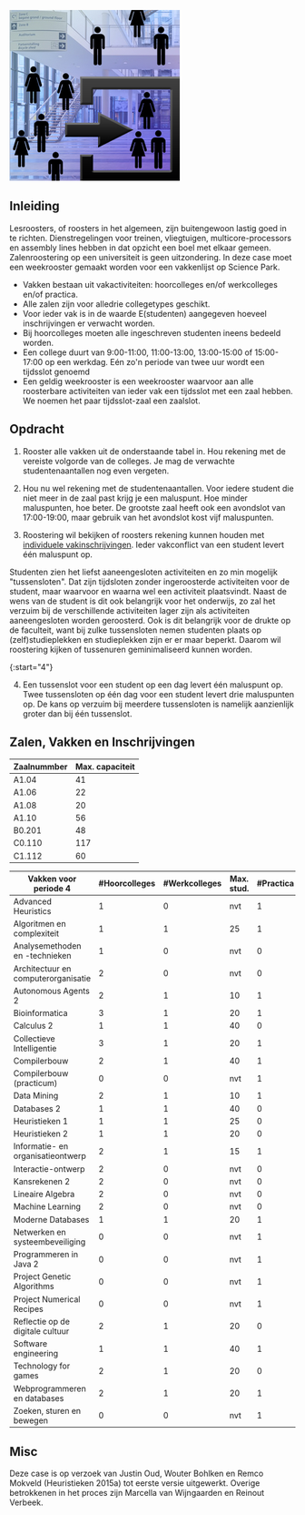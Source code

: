 ![Hup naar binnen.](Roostering2.jpg)

## Inleiding

Lesroosters, of roosters in het algemeen, zijn buitengewoon lastig goed in te richten. Dienstregelingen voor treinen, vliegtuigen, multicore-processors en assembly lines hebben in dat opzicht een boel met elkaar gemeen. Zalenroostering op een universiteit is geen uitzondering. In deze case moet een weekrooster gemaakt worden voor een vakkenlijst op Science Park.

- Vakken bestaan uit vakactiviteiten: hoorcolleges en/of werkcolleges en/of practica.
- Alle zalen zijn voor alledrie collegetypes geschikt.
- Voor ieder vak is in de waarde E(studenten) aangegeven hoeveel inschrijvingen er verwacht worden.
- Bij hoorcolleges moeten alle ingeschreven studenten ineens bedeeld worden.
- Een college duurt van 9:00-11:00, 11:00-13:00, 13:00-15:00 of 15:00-17:00 op een werkdag. Eén zo'n periode van twee uur wordt een tijdsslot genoemd
- Een geldig weekrooster is een weekrooster waarvoor aan alle roosterbare activiteiten van ieder vak een tijdsslot met een zaal hebben. We noemen het paar tijdsslot-zaal een zaalslot.

## Opdracht

1. Rooster alle vakken uit de onderstaande tabel in. Hou rekening met de vereiste volgorde van de colleges. Je mag de verwachte studentenaantallen nog even vergeten.

2. Hou nu wel rekening met de studentenaantallen. Voor iedere student die niet meer in de zaal past krijg je een maluspunt. Hoe minder maluspunten, hoe beter. De grootste zaal heeft ook een avondslot van 17:00-19:00, maar gebruik van het avondslot kost vijf maluspunten.

3. Roostering wil bekijken of roosters rekening kunnen houden met [individuele vakinschrijvingen](studentenenvakken.csv). Ieder vakconflict van een student levert één maluspunt op.

Studenten zien het liefst aaneengesloten activiteiten en zo min mogelijk "tussensloten". Dat zijn tijdsloten zonder ingeroosterde activiteiten voor de student, maar waarvoor en waarna wel een activiteit plaatsvindt. Naast de wens van de student is dit ook belangrijk voor het onderwijs, zo zal het verzuim bij de verschillende activiteiten lager zijn als activiteiten aaneengesloten worden geroosterd. Ook is dit belangrijk voor de drukte op de faculteit, want bij zulke tussensloten nemen studenten plaats op (zelf)studieplekken en studieplekken zijn er er maar beperkt. Daarom wil roostering kijken of tussenuren geminimaliseerd kunnen worden.

{:start="4"}

4. Een tussenslot voor een student op een dag levert één maluspunt op. Twee tussensloten op één dag voor een student levert drie maluspunten op. De kans op verzuim bij meerdere tussensloten is namelijk aanzienlijk groter dan bij één tussenslot.

## Zalen, Vakken en Inschrijvingen

| Zaalnummber | Max. capaciteit |
| ----------- | --------------- |
| A1.04       | 41              |
| A1.06       | 22              |
| A1.08       | 20              |
| A1.10       | 56              |
| B0.201      | 48              |
| C0.110      | 117             |
| C1.112      | 60              |

| Vakken voor periode 4               | #Hoorcolleges | #Werkcolleges | Max. stud. | #Practica | Max. stud. | E(studenten) |
| ----------------------------------- | ------------- | ------------- | ---------- | --------- | ---------- | ------------ |
| Advanced Heuristics                 | 1             | 0             | nvt        | 1         | 10         | 22           |
| Algoritmen en complexiteit          | 1             | 1             | 25         | 1         | 25         | 47           |
| Analysemethoden en -technieken      | 1             | 0             | nvt        | 0         | nvt        | 60           |
| Architectuur en computerorganisatie | 2             | 0             | nvt        | 0         | nvt        | 19           |
| Autonomous Agents 2                 | 2             | 1             | 10         | 1         | 10         | 19           |
| Bioinformatica                      | 3             | 1             | 20         | 1         | 20         | 40           |
| Calculus 2                          | 1             | 1             | 40         | 0         | nvt        | 90           |
| Collectieve Intelligentie           | 3             | 1             | 20         | 1         | 20         | 65           |
| Compilerbouw                        | 2             | 1             | 40         | 1         | 40         | 70           |
| Compilerbouw (practicum)            | 0             | 0             | nvt        | 1         | 15         | 35           |
| Data Mining                         | 2             | 1             | 10         | 1         | 10         | 30           |
| Databases 2                         | 1             | 1             | 40         | 0         | nvt        | 69           |
| Heuristieken 1                      | 1             | 1             | 25         | 0         | nvt        | 44           |
| Heuristieken 2                      | 1             | 1             | 20         | 0         | nvt        | 30           |
| Informatie- en organisatieontwerp   | 2             | 1             | 15         | 1         | 15         | 40           |
| Interactie-ontwerp                  | 2             | 0             | nvt        | 0         | nvt        | 31           |
| Kansrekenen 2                       | 2             | 0             | nvt        | 0         | nvt        | 70           |
| Lineaire Algebra                    | 2             | 0             | nvt        | 0         | nvt        | 50           |
| Machine Learning                    | 2             | 0             | nvt        | 0         | nvt        | 25           |
| Moderne Databases                   | 1             | 1             | 20         | 1         | 20         | 60           |
| Netwerken en systeembeveiliging     | 0             | 0             | nvt        | 1         | 20         | 50           |
| Programmeren in Java 2              | 0             | 0             | nvt        | 1         | 20         | 95           |
| Project Genetic Algorithms          | 0             | 0             | nvt        | 1         | 15         | 40           |
| Project Numerical Recipes           | 0             | 0             | nvt        | 1         | 15         | 40           |
| Reflectie op de digitale cultuur    | 2             | 1             | 20         | 0         | nvt        | 53           |
| Software engineering                | 1             | 1             | 40         | 1         | 40         | 75           |
| Technology for games                | 2             | 1             | 20         | 0         | nvt        | 50           |
| Webprogrammeren en databases        | 2             | 1             | 20         | 1         | 20         | 46           |
| Zoeken, sturen en bewegen           | 0             | 0             | nvt        | 1         | 15         | 45           |

## Misc

Deze case is op verzoek van Justin Oud, Wouter Bohlken en Remco Mokveld (Heuristieken 2015a) tot eerste versie uitgewerkt. Overige betrokkenen in het proces zijn Marcella van Wijngaarden en Reinout Verbeek.
